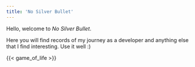 ```yaml
---
title: 'No Silver Bullet'
---
```


Hello, welcome to _No Silver Bullet_.

Here you will find records of my journey as a developer and anything else
that I find interesting. Use it well :)


{{< game_of_life >}}


